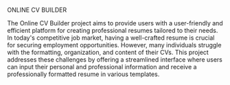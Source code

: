 ONLINE CV BUILDER


The Online CV Builder project aims to provide users with a user-friendly and efficient platform for creating professional resumes tailored to their needs. In today's competitive job market, having a well-crafted resume is crucial for securing employment opportunities. However, many individuals struggle with the formatting, organization, and content of their CVs. This project addresses these challenges by offering a streamlined interface where users can input their personal and professional information and receive a professionally formatted resume in various templates.
